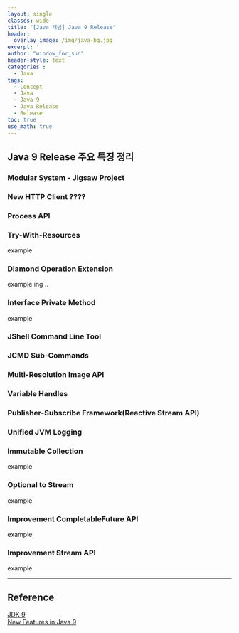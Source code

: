 ```yaml
--- 
layout: single
classes: wide
title: "[Java 개념] Java 9 Release"
header:
  overlay_image: /img/java-bg.jpg 
excerpt: ''
author: "window_for_sun"
header-style: text
categories :
  - Java
tags:
  - Concept
  - Java
  - Java 9
  - Java Release
  - Release
toc: true 
use_math: true
---  
```


## Java 9 Release 주요 특징 정리

### Modular System - Jigsaw Project

### New HTTP Client ????

### Process API

### Try-With-Resources
example

### Diamond Operation Extension
example ing ..

### Interface Private Method
example

### JShell Command Line Tool

### JCMD Sub-Commands

### Multi-Resolution Image API

### Variable Handles

### Publisher-Subscribe Framework(Reactive Stream API)

### Unified JVM Logging

### Immutable Collection
example

### Optional to Stream
example

### Improvement CompletableFuture API
example

### Improvement Stream API
example 







---
## Reference
[JDK 9](https://openjdk.org/projects/jdk9/)  
[New Features in Java 9](https://www.baeldung.com/new-java-9)  


